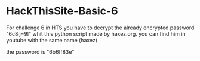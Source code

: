 # HackThisSite-Basic-6
For challenge 6 in HTS you have to decrypt the already encrypted password "6c8ij=9l" whit this python script made by haxez.org. you can find him in youtube with the same name (haxez)

the password is "6b6ff83e"

